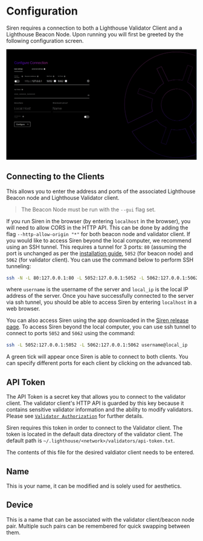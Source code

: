 # Configuration

Siren requires a connection to both a Lighthouse Validator Client
and a Lighthouse Beacon Node. Upon running you will first be greeted by the
following configuration screen.

![ui-configuration](./imgs/ui-configuration.png)


## Connecting to the Clients

This allows you to enter the address and ports of the associated Lighthouse
Beacon node and Lighthouse Validator client.

> The Beacon Node must be run with the `--gui` flag set. 

If you run Siren in the browser (by entering `localhost` in the browser), you will need to allow CORS in the HTTP API. This can be done by adding the flag `--http-allow-origin "*"` for both beacon node and validator client. If you would like to access Siren beyond the local computer, we recommend using an SSH tunnel. This requires a tunnel for 3 ports: `80` (assuming the port is unchanged as per the [installation guide](./ui-installation.md#docker-recommended), `5052` (for beacon node) and `5062` (for validator client). You can use the command below to perform SSH tunneling:
```bash
ssh -N -L 80:127.0.0.1:80 -L 5052:127.0.0.1:5052 -L 5062:127.0.0.1:5062 username@local_ip
```  

where `username` is the username of the server and `local_ip` is the local IP address of the server. Once you have successfully connected to the server via ssh tunnel, you should be able to access Siren by entering `localhost` in a web browser. 

You can also access Siren using the app downloaded in the [Siren release page](https://github.com/sigp/siren/releases). To access Siren beyond the local computer, you can use ssh tunnel to connect to ports `5052` and `5062` using the command:

```bash
ssh -L 5052:127.0.0.1:5052 -L 5062:127.0.0.1:5062 username@local_ip
```  

A green tick will appear once Siren is able to connect to both clients. You
can specify different ports for each client by clicking on the advanced tab.


## API Token

The API Token is a secret key that allows you to connect to the validator
client. The validator client's HTTP API is guarded by this key because it
contains sensitive validator information and the ability to modify
validators. Please see [`Validator Authorization`](./api-vc-auth-header.md)
for further details. 

Siren requires this token in order to connect to the Validator client.
The token is located in the default data directory of the validator
client. The default path is
`~/.lighthouse/<network>/validators/api-token.txt`.

The contents of this file for the desired valdiator client needs to be
entered.

## Name

This is your name, it can be modified and is solely used for aesthetics. 

## Device

This is a name that can be associated with the validator client/beacon
node pair. Multiple such pairs can be remembered for quick swapping between
them.
